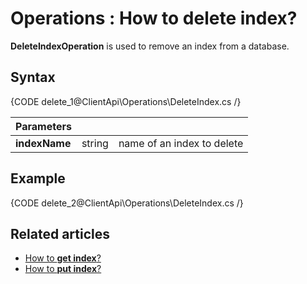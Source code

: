 ﻿# Operations : How to delete index?

**DeleteIndexOperation** is used to remove an index from a database.

## Syntax

{CODE delete_1@ClientApi\Operations\DeleteIndex.cs /}

| Parameters | | |
| ------------- | ------------- | ----- |
| **indexName** | string | name of an index to delete |

## Example

{CODE delete_2@ClientApi\Operations\DeleteIndex.cs /}

## Related articles

- [How to **get index**?](../../../client-api/operations/maintenance/get-index-operation)
- [How to **put index**?](../../../client-api/operations/maintenance/put-indexes-operation)
